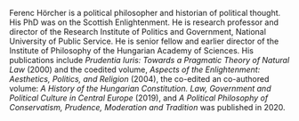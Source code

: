 Ferenc Hörcher
is a political philosopher and historian of political thought.
His PhD was on the Scottish Enlightenment. He is research
professor and director of the Research Institute of Politics
and Government, National University of Public Service.
He is senior fellow and earlier director of the
Institute of Philosophy of the Hungarian Academy of Sciences.
His publications include *Prudentia Iuris: Towards a
Pragmatic Theory of Natural Law* (2000) and the coedited
volume, *Aspects of the Enlightenment: Aesthetics, Politics, and
Religion* (2004), the co-edited an co-authored
volume: *A History of the Hungarian Constitution. Law,
Government and Political Culture in Central Europe* (2019), and
*A Political Philosophy of Conservatism, Prudence, Moderation and
Tradition* was published in 2020.
